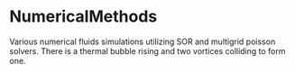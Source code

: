 # NumericalMethods
Various numerical fluids simulations utilizing SOR and multigrid poisson solvers. There is a thermal bubble rising and two vortices
colliding to form one.
